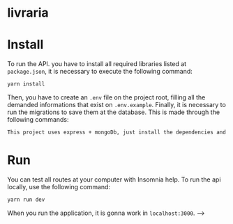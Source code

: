 # livraria

# Install
To run the API. you have to install all required libraries listed at ``package.json``, it is necessary to execute the following command:
```bash
yarn install
```
Then, you have to create an ``.env`` file on the project root, filling all the demanded informations that exist on ``.env.example``. Finally, it is necessary to run the migrations to save them at the database. This is made through the following commands:
``` bash
This project uses express + mongoDb, just install the dependencies and run the application
```

# Run
You can test all routes at your computer with Insomnia help. To run the api locally, use the following command:
```bash
yarn run dev
```
When you run the application, it is gonna work in ``localhost:3000``. -->

